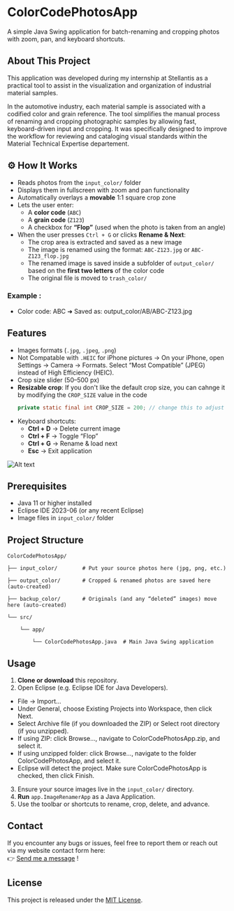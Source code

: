 # ColorCodePhotosApp

A simple Java Swing application for batch-renaming and cropping photos with zoom, pan, and keyboard shortcuts.

## About This Project

This application was developed during my internship at Stellantis as a practical tool to assist in the visualization and organization of industrial material samples.

In the automotive industry, each material sample is associated with a codified color and grain reference. The tool simplifies the manual process of renaming and cropping photographic samples by allowing fast, keyboard-driven input and cropping. It was specifically designed to improve the workflow for reviewing and cataloging visual standards within the Material Technical Expertise departement.


## ⚙️ How It Works

- Reads photos from the `input_color/` folder  
- Displays them in fullscreen with zoom and pan functionality  
- Automatically overlays a **movable** 1:1 square crop zone  
- Lets the user enter:
  - A **color code** (`ABC`)
  - A **grain code** (`Z123`)
  - A checkbox for **“Flop”** (used when the photo is taken from an angle)
- When the user presses `Ctrl + G` or clicks **Rename & Next**:
  - The crop area is extracted and saved as a new image
  - The image is renamed using the format: `ABC-Z123.jpg` or `ABC-Z123_flop.jpg`
  - The renamed image is saved inside a subfolder of `output_color/` based on the **first two letters** of the color code
  - The original file is moved to `trash_color/`
### Example :
  - Color code: ABC
➜ Saved as: output_color/AB/ABC-Z123.jpg 

## Features

- Images formats (`.jpg`, `.jpeg`, `.png`)
- Not Compatable with `.HEIC` for iPhone pictures -> On your iPhone, open Settings → Camera → Formats. Select “Most Compatible” (JPEG) instead of High Efficiency (HEIC).
- Crop size slider (50–500 px)
- **Resizable crop**: If you don't like the default crop size, you can cahnge it by modifying the `CROP_SIZE` value in the code  
  ```java
  private static final int CROP_SIZE = 200; // change this to adjust default crop size
- Keyboard shortcuts:  
  - **Ctrl + D** → Delete current image  
  - **Ctrl + F** → Toggle “Flop”  
  - **Ctrl + G** → Rename & load next  
  - **Esc** → Exit application  

![Alt text](/project.gif)

## Prerequisites

- Java 11 or higher installed  
- Eclipse IDE 2023-06 (or any recent Eclipse)  
- Image files in `input_color/` folder  

## Project Structure

    ColorCodePhotosApp/

    ├── input_color/        # Put your source photos here (jpg, png, etc.)

    ├── output_color/       # Cropped & renamed photos are saved here (auto-created)

    ├── backup_color/       # Originals (and any “deleted” images) move here (auto-created)

    └── src/
    
        └── app/
        
            └── ColorCodePhotosApp.java  # Main Java Swing application

## Usage

1. **Clone or download** this repository.  
2. Open Eclipse (e.g. Eclipse IDE for Java Developers).
  - File → Import…
  - Under General, choose Existing Projects into Workspace, then click Next.
  - Select Archive file (if you downloaded the ZIP) or Select root directory (if you unzipped).
  - If using ZIP: click Browse…, navigate to ColorCodePhotosApp.zip, and select it.
  - If using unzipped folder: click Browse…, navigate to the folder ColorCodePhotosApp, and select it.
  - Eclipse will detect the project. Make sure ColorCodePhotosApp is checked, then click Finish.  
3. Ensure your source images live in the `input_color/` directory.  
4. **Run** `app.ImageRenamerApp` as a Java Application.  
5. Use the toolbar or shortcuts to rename, crop, delete, and advance.

## Contact

If you encounter any bugs or issues, feel free to report them or reach out via my website contact form here:  
👉 [Send me a message](https://nico-rab.tech/#contact) !

## License

This project is released under the [MIT License](LICENSE).
